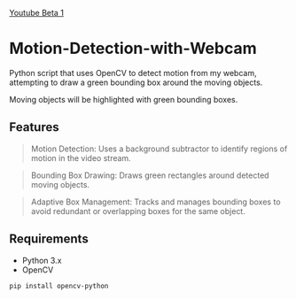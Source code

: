 [Youtube Beta 1](https://youtu.be/yOoauYWVg6w)

# Motion-Detection-with-Webcam
Python script that uses OpenCV to detect motion from my webcam, attempting to draw a green bounding box around the moving objects.

Moving objects will be highlighted with green bounding boxes.


## Features

> Motion Detection: Uses a background subtractor to identify regions of motion in the video stream.

> Bounding Box Drawing: Draws green rectangles around detected moving objects.

> Adaptive Box Management: Tracks and manages bounding boxes to avoid redundant or overlapping boxes for the same object.

## Requirements

- Python 3.x
- OpenCV
```
pip install opencv-python
```
